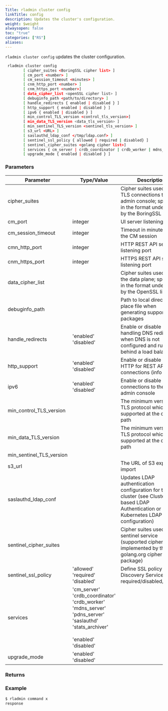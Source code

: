 ```yaml
---
Title: rladmin cluster config
linkTitle: config
description: Updates the cluster's configuration.
weight: $weight
alwaysopen: false
toc: "true"
categories: ["RS"]
aliases: 
---
```


`rladmin cluster config` updates the cluster configuration.

```sh
 rladmin cluster config 
        [ cipher_suites <BoringSSL cipher list> ]
        [ cm_port <number> ]
        [ cm_session_timeout <minutes> ]
        [ cnm_http_port <number> ]
        [ cnm_https_port <number>]
        [ data_cipher_list <openSSL cipher list> ]
        [ debuginfo_path <path/to/directory> ]
        [ handle_redirects { enabled | disabled } ]
        [ http_support { enabled | disabled } ]
        [ ipv6 { enabled | disabled } ]
        [ min_control_TLS_version <control_tls_version>]
        [ min_data_TLS_version <data_tls_version> ]
        [ min_sentinel_TLS_version <sentinel_tls_version> ]
        [ s3_url <URL> ]
        [ saslauthd_ldap_conf </tmp/ldap.conf> ]
        [ sentinel_ssl_policy { allowed | required | disabled} ]
        [ sentinel_cipher_suites <golang cipher list>]
        [ services { cm_server | crdb_coordinator | crdb_worker | mdns_server | pdns_server | saslauthd | stats_archiver } { enabled | disabled } ]
        [ upgrade_mode { enabled | disabled } ]
```

### Parameters

| Parameter | Type/Value | Description |
|-----------|------------|-------------|
| cipher_suites | | Cipher suites used for TLS connections to the admin console; specified in the format understood by the BoringSSL library |
| cm_port | integer | UI server listening port |
| cm_session_timeout | integer | Timeout in minutes for the CM session
| cmn_http_port | integer | HTTP REST API server listening port |
| cnm_https_port | integer | HTTPS REST API server listening port |
| data_cipher_list | | Cipher suites used by the the data plane; specified in the format understood by the OpenSSL library |
| debuginfo_path | | Path to local directory to place file when generating support packages |
| handle_redirects | 'enabled'<br />'disabled' | Enable or disable handling DNS redirects when DNS is not configured and running behind a load balancer |
| http_support | 'enabled'<br />'disabled' | Enable or disable using HTTP for REST API connections (info cluster) |
| ipv6 | 'enabled'<br />'disabled' | Enable or disable IPv6 connections to the RS admin console |
| min_control_TLS_version | | The minimum version of TLS protocol which is supported at the control path |
| min_data_TLS_version | | The minimum version of TLS protocol which is supported at the data path |
| min_sentinel_TLS_version | | |
| s3_url | | The URL of S3 export and import |
| saslauthd_ldap_conf | | Updates LDAP authentication configuration for the cluster (see Cluster-based LDAP Authentication or Kubernetes LDAP configuration) |
| sentinel_cipher_suites | | Cipher suites used by the sentinel service (supported ciphers are implemented by the golang.org cipher suites package) |
| sentinel_ssl_policy | 'allowed'<br />'required'<br />'disabled' | Define SSL policy for the Discovery Service: required/disabled/allowed |
| services | 'cm_server'<br />'crdb_coordinator'<br />'crdb_worker'<br />'mdns_server'<br />'pdns_server'<br />'saslauthd'<br />'stats_archiver'<br /><br />'enabled'<br />'disabled' | |
| upgrade_mode | 'enabled'<br />'disabled' | |


### Returns

### Example

```sh
$ rladmin command x
response
```
